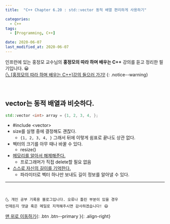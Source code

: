 ```yaml
---
title:  "C++ Chapter 6.20 : std::vector 동적 배열 편리하게 사용하기" 

categories:
  - C++
tags:
  - [Programming, C++]

date: 2020-06-07
last_modified_at: 2020-06-07
---
```


인프런에 있는 홍정모 교수님의 **홍정모의 따라 하며 배우는 C++** 강의를 듣고 정리한 필기입니다. 😀    
[🌜 [홍정모의 따라 하며 배우는 C++]강의 들으러 가기!](https://www.inflearn.com/course/following-c-plus)
{: .notice--warning}

<br>


## vector는 동적 배열과 비슷하다.

```cpp
std::vector <int> array = {1, 2, 3, 4, };
```

- #include \<vector>
- size를 실행 중에 결정해도 괜찮다.
  - `{1, 2, 3, 4, }` 그래서 뒤에 이렇게 쉼표로 끝나도 상관 없다.
- 벡터의 크기를 아무 때나 바꿀 수 있다.
  - resize()
- <u>메모리를 알아서 해제해준다.</u> 
  - 프로그래머가 직접 delete할 필요 없음
- <u>스스로 자신의 길이를 기억한다.</u>
  - 파라미터로 벡터 하나만 보내도 길이 정보를 알아낼 수 있다.

***
<br>

    🌜 개인 공부 기록용 블로그입니다. 오류나 틀린 부분이 있을 경우 
    언제든지 댓글 혹은 메일로 지적해주시면 감사하겠습니다! 😄

[맨 위로 이동하기](#){: .btn .btn--primary }{: .align-right}